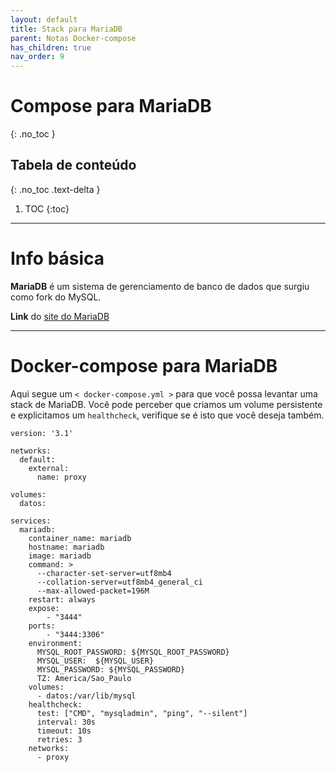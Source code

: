 ```yaml
---
layout: default
title: Stack para MariaDB
parent: Notas Docker-compose
has_children: true
nav_order: 9
---
```


# Compose para MariaDB
{: .no_toc }

## Tabela de conteúdo
{: .no_toc .text-delta }

1. TOC
{:toc}

---

# Info básica
**MariaDB** é um sistema de gerenciamento de banco de dados que surgiu como fork do MySQL.

**Link** do [site do MariaDB](https://mariadb.org)


---

# Docker-compose para MariaDB
Aqui segue um `< docker-compose.yml >` para que você possa levantar uma stack de MariaDB. Você pode perceber que criamos um volume persistente e explicitamos um `healthcheck`, verifique se é isto que você deseja também.

<div class="code-example" markdown="1">

```
version: '3.1'

networks:
  default:
    external:
      name: proxy

volumes:
  datos:

services:
  mariadb:
    container_name: mariadb
    hostname: mariadb
    image: mariadb
    command: >
      --character-set-server=utf8mb4
      --collation-server=utf8mb4_general_ci
      --max-allowed-packet=196M
    restart: always
    expose:
        - "3444"
    ports:
        - "3444:3306"
    environment:
      MYSQL_ROOT_PASSWORD: ${MYSQL_ROOT_PASSWORD}
      MYSQL_USER:  ${MYSQL_USER} 
      MYSQL_PASSWORD: ${MYSQL_PASSWORD}
      TZ: America/Sao_Paulo
    volumes:
      - datos:/var/lib/mysql
    healthcheck:
      test: ["CMD", "mysqladmin", "ping", "--silent"]
      interval: 30s
      timeout: 10s
      retries: 3
    networks:
      - proxy
```


